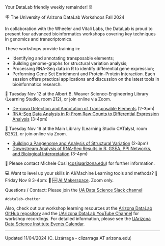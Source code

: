
Your DataLab friendly weekly remainder! :alarm_clock:

:placard: The University of Arizona DataLab Workshops Fall 2024

In collaboration with the Wheeler and Vitali Labs, the DataLab is proud to present four advanced bioinformatics workshops covering key techniques in genomics and transcriptomics.

These workshops provide training in:
- Identifying and annotating transposable elements;
- Building genome-graphs for structural variation analysis;
- Processing RNA-Seq data in R to identify differential gene expression;
- Performing Gene Set Enrichment and Protein-Protein Interaction.
Each session offers practical applications and discussion on the latest tools in bioinformatics research.

:pushpin: Tuesday Nov 12 at the Albert B. Weaver Science-Engineering Library (Learning Studio, room 212), or join online via Zoom.

* [De-novo Detection and Annotation of Transposable Elements](https://datascience.arizona.edu/events/de-novo-detection-and-annotation-transposable-elements) (2-3pm)
* [RNA-Seq Data Analysis in R: From Raw Counts to Differential Expression Analysis](https://datascience.arizona.edu/events/rna-seq-data-analysis-r-raw-counts-differential-expression-analysis) (3-4pm) 

:pushpin: Tuesday Nov 19 at the Main Library (Learning Studio CATalyst, room B252), or join online via Zoom.

* [Building a Pangenome and Analysis of Structural Variation](https://datascience.arizona.edu/events/building-pangenome-and-analysis-structural-variation) (2-3pm) 
* [Downstream Analysis of RNA-Seq Results in R: GSEA, PPI Networks, and Biological Interpretation](https://datascience.arizona.edu/events/downstream-analysis-rna-seq-results-r-gsea-ppi-networks-and-biological-interpretation) (3-4pm)

:email:  Please contact Michele Cosi (cosi@arizona.edu) for further information.

:computer: Want to level up your skills in AI/Machine Learning tools and methods?
:pushpin: Friday Nov 8
3-4pm: :round_pushpin: :new: [AI Makerspace](https://www.datascience.arizona.edu/education/u-datalab/ai-makerspace). Zoom only.

Questions / Contact: Please join the [UA Data Science Slack channel](https://uadatascience.slack.com/#datalab-chatter)
```
#datalab-chatter
```

Also, check out our workshop learning resources at the [Arizona DataLab GitHub repository](https://ua-datalab.github.io/) and the [UArizona DataLab YouTube Channel](https://www.youtube.com/@UArizonaDataLab/playlists) for workshop recordings. For detailed information, please see the [UArizona Data Science Institute Events Calendar](https://www.datascience.arizona.edu/calendar).

***

Updated 11/04/2024 (C. Lizárraga - clizarraga AT arizona.edu)


